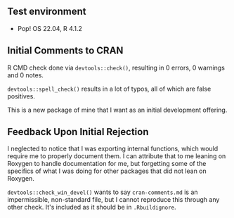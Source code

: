 ## Test environment

- Pop! OS 22.04, R 4.1.2

## Initial Comments to CRAN

R CMD check done via `devtools::check()`, resulting in 0 errors, 0 warnings and 0 notes.

`devtools::spell_check()` results in a lot of typos, all of which are false positives.

This is a new package of mine that I want as an initial development offering.

## Feedback Upon Initial Rejection

I neglected to notice that I was exporting internal functions, which would require me to properly document them. I can attribute that to me leaning on Roxygen to handle documentation for me, but forgetting some of the specifics of what I was doing for other packages that did not lean on Roxygen.

`devtools::check_win_devel()` wants to say `cran-comments.md` is an impermissible, non-standard file, but I cannot reproduce this through any other check. It's included as it should be in `.Rbuildignore`.
